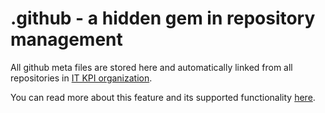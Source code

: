 # .github - a hidden gem in repository management

All github meta files are stored here and automatically linked from all repositories in [IT KPI organization](https://github.com/itkpi).

You can read more about this feature and its supported functionality [here](https://docs.github.com/en/github/building-a-strong-community/creating-a-default-community-health-file#supported-file-types).
